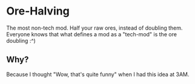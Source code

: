 # Ore-Halving
The most non-tech mod. Half your raw ores, instead of doubling them.
Everyone knows that what defines a mod as a "tech-mod" is the ore doubling :^)

## Why?
Because I thought "Wow, that's quite funny" when I had this idea at 3AM.
